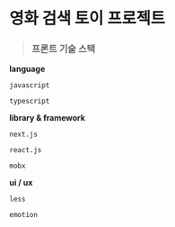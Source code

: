 # 영화 검색 토이 프로젝트



> ### 프론트 기술 스택

   **language**
 
    javascript

    typescript

   **library & framework**

    next.js

    react.js

    mobx

   **ui / ux**

    less

    emotion
